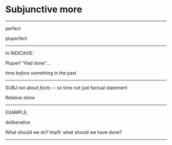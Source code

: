# Subjunctive more

---


perfect

pluperfect



---

In INDICAVIE:

Pluperf "Had done"...

time *before* something in the past


---

SUBJ not about *facts* -- so time not just factual statement


Relative stime

---

EXAMPLE;

deliberative

What should we do?
Impft: what should we have done?

---
